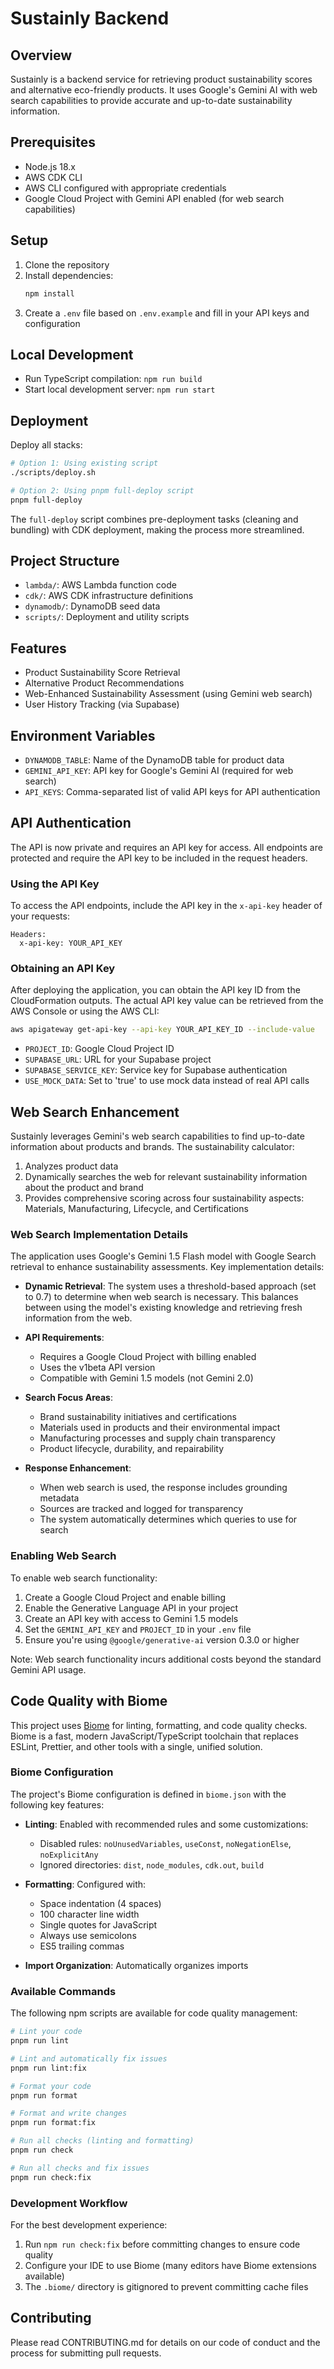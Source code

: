 # Sustainly Backend

## Overview
Sustainly is a backend service for retrieving product sustainability scores and alternative eco-friendly products. It uses Google's Gemini AI with web search capabilities to provide accurate and up-to-date sustainability information.

## Prerequisites
- Node.js 18.x
- AWS CDK CLI
- AWS CLI configured with appropriate credentials
- Google Cloud Project with Gemini API enabled (for web search capabilities)

## Setup
1. Clone the repository
2. Install dependencies:
   ```bash
   npm install
   ```
3. Create a `.env` file based on `.env.example` and fill in your API keys and configuration

## Local Development
- Run TypeScript compilation: `npm run build`
- Start local development server: `npm run start`

## Deployment
Deploy all stacks:
```bash
# Option 1: Using existing script
./scripts/deploy.sh

# Option 2: Using pnpm full-deploy script
pnpm full-deploy
```

The `full-deploy` script combines pre-deployment tasks (cleaning and bundling) with CDK deployment, making the process more streamlined.

## Project Structure
- `lambda/`: AWS Lambda function code
- `cdk/`: AWS CDK infrastructure definitions
- `dynamodb/`: DynamoDB seed data
- `scripts/`: Deployment and utility scripts

## Features
- Product Sustainability Score Retrieval
- Alternative Product Recommendations
- Web-Enhanced Sustainability Assessment (using Gemini web search)
- User History Tracking (via Supabase)

## Environment Variables
- `DYNAMODB_TABLE`: Name of the DynamoDB table for product data
- `GEMINI_API_KEY`: API key for Google's Gemini AI (required for web search)
- `API_KEYS`: Comma-separated list of valid API keys for API authentication

## API Authentication

The API is now private and requires an API key for access. All endpoints are protected and require the API key to be included in the request headers.

### Using the API Key

To access the API endpoints, include the API key in the `x-api-key` header of your requests:

```
Headers:
  x-api-key: YOUR_API_KEY
```

### Obtaining an API Key

After deploying the application, you can obtain the API key ID from the CloudFormation outputs. The actual API key value can be retrieved from the AWS Console or using the AWS CLI:

```bash
aws apigateway get-api-key --api-key YOUR_API_KEY_ID --include-value
```
- `PROJECT_ID`: Google Cloud Project ID
- `SUPABASE_URL`: URL for your Supabase project
- `SUPABASE_SERVICE_KEY`: Service key for Supabase authentication
- `USE_MOCK_DATA`: Set to 'true' to use mock data instead of real API calls

## Web Search Enhancement
Sustainly leverages Gemini's web search capabilities to find up-to-date information about products and brands. The sustainability calculator:

1. Analyzes product data
2. Dynamically searches the web for relevant sustainability information about the product and brand
3. Provides comprehensive scoring across four sustainability aspects: Materials, Manufacturing, Lifecycle, and Certifications

### Web Search Implementation Details

The application uses Google's Gemini 1.5 Flash model with Google Search retrieval to enhance sustainability assessments. Key implementation details:

- **Dynamic Retrieval**: The system uses a threshold-based approach (set to 0.7) to determine when web search is necessary. This balances between using the model's existing knowledge and retrieving fresh information from the web.

- **API Requirements**: 
  - Requires a Google Cloud Project with billing enabled
  - Uses the v1beta API version
  - Compatible with Gemini 1.5 models (not Gemini 2.0)

- **Search Focus Areas**:
  - Brand sustainability initiatives and certifications
  - Materials used in products and their environmental impact
  - Manufacturing processes and supply chain transparency
  - Product lifecycle, durability, and repairability

- **Response Enhancement**:
  - When web search is used, the response includes grounding metadata
  - Sources are tracked and logged for transparency
  - The system automatically determines which queries to use for search

### Enabling Web Search

To enable web search functionality:

1. Create a Google Cloud Project and enable billing
2. Enable the Generative Language API in your project
3. Create an API key with access to Gemini 1.5 models
4. Set the `GEMINI_API_KEY` and `PROJECT_ID` in your `.env` file
5. Ensure you're using `@google/generative-ai` version 0.3.0 or higher

Note: Web search functionality incurs additional costs beyond the standard Gemini API usage.

## Code Quality with Biome

This project uses [Biome](https://biomejs.dev/) for linting, formatting, and code quality checks. Biome is a fast, modern JavaScript/TypeScript toolchain that replaces ESLint, Prettier, and other tools with a single, unified solution.

### Biome Configuration

The project's Biome configuration is defined in `biome.json` with the following key features:

- **Linting**: Enabled with recommended rules and some customizations:
  - Disabled rules: `noUnusedVariables`, `useConst`, `noNegationElse`, `noExplicitAny`
  - Ignored directories: `dist`, `node_modules`, `cdk.out`, `build`

- **Formatting**: Configured with:
  - Space indentation (4 spaces)
  - 100 character line width
  - Single quotes for JavaScript
  - Always use semicolons
  - ES5 trailing commas

- **Import Organization**: Automatically organizes imports

### Available Commands

The following npm scripts are available for code quality management:

```bash
# Lint your code
pnpm run lint

# Lint and automatically fix issues
pnpm run lint:fix

# Format your code
pnpm run format

# Format and write changes
pnpm run format:fix

# Run all checks (linting and formatting)
pnpm run check

# Run all checks and fix issues
pnpm run check:fix
```

### Development Workflow

For the best development experience:

1. Run `npm run check:fix` before committing changes to ensure code quality
2. Configure your IDE to use Biome (many editors have Biome extensions available)
3. The `.biome/` directory is gitignored to prevent committing cache files

## Contributing
Please read CONTRIBUTING.md for details on our code of conduct and the process for submitting pull requests.
